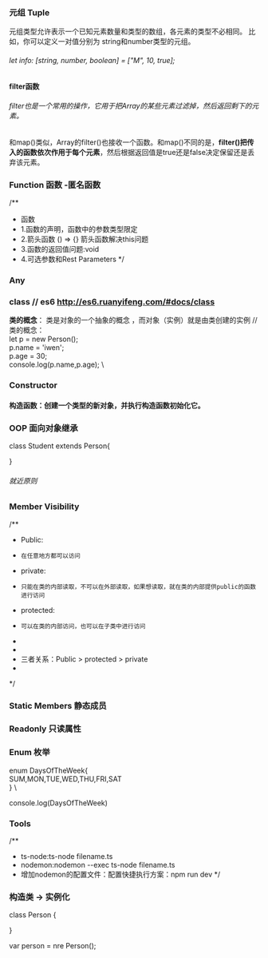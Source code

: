 ### 元组 Tuple
元组类型允许表示一个已知元素数量和类型的数组，各元素的类型不必相同。 比如，你可以定义一对值分别为 string和number类型的元组。 
###### let info: [string, number, boolean] = ["M", 10, true];

#### filter函数
###### filter也是一个常用的操作，它用于把Array的某些元素过滤掉，然后返回剩下的元素。
和map()类似，Array的filter()也接收一个函数。和map()不同的是，**filter()把传入的函数依次作用于每个元素**，然后根据返回值是true还是false决定保留还是丢弃该元素。

### Function 函数 -匿名函数
/**
 * 函数
 *  1.函数的声明，函数中的参数类型限定
 *  2.箭头函数 () => {} 箭头函数解决this问题
 *  3.函数的返回值问题:void
 *  4.可选参数和Rest Parameters
 */

 ### Any 

### class // es6 http://es6.ruanyifeng.com/#docs/class
**类的概念**： 类是对象的一个抽象的概念 ，而对象（实例）就是由类创建的实例
// 类的概念：   \
let p = new Person(); \
p.name = 'iwen';    \
p.age = 30; \
console.log(p.name,p.age);  \

### Constructor
#### 构造函数：创建一个类型的新对象，并执行构造函数初始化它。

### OOP 面向对象继承
class Student extends Person{

}
###### 就近原则

### Member Visibility
/**
 * Public:
 *     在任意地方都可以访问
 * private:
 *     只能在类的内部读取，不可以在外部读取，如果想读取，就在类的内部提供public的函数进行访问
 * protected:
 *     可以在类的内部访问，也可以在子类中进行访问
 * 
 * 
 * 三者关系：Public > protected > private
 * 
 */


 ### Static Members 静态成员

 ### Readonly   只读属性

 ### Enum 枚举
 enum DaysOfTheWeek{ \
    SUM,MON,TUE,WED,THU,FRI,SAT \
} \

console.log(DaysOfTheWeek)

### Tools
/**
 * ts-node:ts-node filename.ts
 * nodemon:nodemon --exec ts-node filename.ts
 *  增加nodemon的配置文件：配置快捷执行方案：npm run dev
 */

### 构造类 -> 实例化
class Person {

}

var person = nre Person();